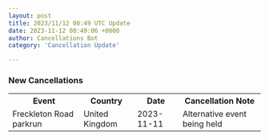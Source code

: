 ```yaml
---
layout: post
title: 2023/11/12 00:49 UTC Update
date: 2023-11-12 00:49:06 +0000
author: Cancellations Bot
category: 'Cancellation Update'

---
```


<h3>New Cancellations</h3>
<div class='hscrollable'>
<table style='width: 100%'>
    <tr>
        <th>Event</th>
        <th>Country</th>
        <th>Date</th>
        <th>Cancellation Note</th>
    </tr>
    <tr>
        <td>Freckleton Road parkrun</td>
        <td>United Kingdom</td>
        <td>2023-11-11</td>
        <td>Alternative event being held</td>
    </tr>
</table>
</div>
